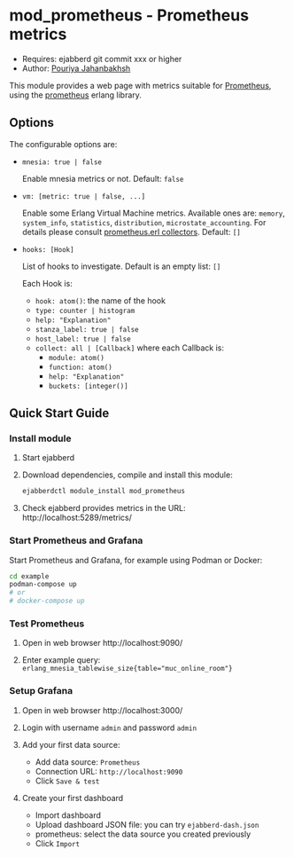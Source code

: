 mod_prometheus - Prometheus metrics
===================================

- Requires: ejabberd git commit xxx or higher
- Author: [Pouriya Jahanbakhsh](https://github.com/pouriya)

This module provides a web page with metrics suitable
for [Prometheus](https://prometheus.io/),
using the [prometheus](https://github.com/deadtrickster/prometheus.erl) erlang library.


Options
-------

The configurable options are:

- `mnesia: true | false`

  Enable mnesia metrics or not.
  Default: `false`

- `vm: [metric: true | false, ...]`

  Enable some Erlang Virtual Machine metrics.
  Available ones are:
  `memory`, `system_info`, `statistics`, `distribution`, `microstate_accounting`.
  For details please consult
  [prometheus.erl collectors](https://github.com/deadtrickster/prometheus.erl?tab=readme-ov-file#erlang-vm--otp-collectors).
  Default: `[]`

- `hooks: [Hook]`

  List of hooks to investigate.
  Default is an empty list: `[]`

  Each Hook is:
  - `hook: atom()`: the name of the hook
  - `type: counter | histogram`
  - `help: "Explanation"`
  - `stanza_label: true | false`
  - `host_label: true | false`
  - `collect: all | [Callback]`
      where each Callback is:
      - `module: atom()`
      - `function: atom()`
      - `help: "Explanation"`
      - `buckets: [integer()]`

Quick Start Guide
-----------------

### Install module

1. Start ejabberd

1. Download dependencies, compile and install this module:
   ```sh
   ejabberdctl module_install mod_prometheus
   ```
1. Check ejabberd provides metrics in the URL: http://localhost:5289/metrics/

### Start Prometheus and Grafana

Start Prometheus and Grafana, for example using Podman or Docker:

```sh
cd example
podman-compose up
# or
# docker-compose up
```

### Test Prometheus

1. Open in web browser http://localhost:9090/

1. Enter example query: `erlang_mnesia_tablewise_size{table="muc_online_room"}`

### Setup Grafana

1. Open in web browser http://localhost:3000/

1. Login with username `admin` and password `admin`

1. Add your first data source:
   - Add data source: `Prometheus`
   - Connection URL: `http://localhost:9090`
   - Click `Save & test`

1. Create your first dashboard
   - Import dashboard
   - Upload dashboard JSON file: you can try `ejabberd-dash.json`
   - prometheus: select the data source you created previously
   - Click `Import`

